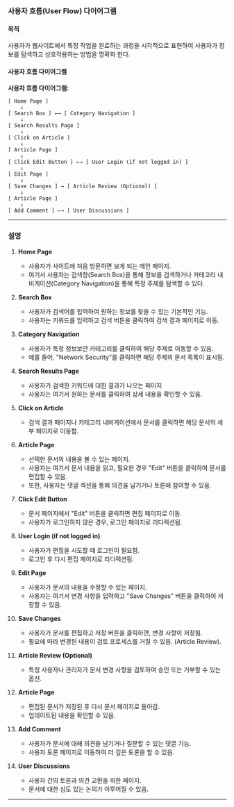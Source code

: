 ### 사용자 흐름(User Flow) 다이어그램

#### 목적
사용자가 웹사이트에서 특정 작업을 완료하는 과정을 시각적으로 표현하여 사용자가 정보를 탐색하고 상호작용하는 방법을 명확화 한다.

#### 사용자 흐름 다이어그램

**사용자 흐름 다이어그램:**
```
[ Home Page ]
    ↓
[ Search Box ] ←→ [ Category Navigation ]
    ↓
[ Search Results Page ]
    ↓
[ Click on Article ]
    ↓
[ Article Page ]
    ↓
[ Click Edit Button ] ←→ [ User Login (if not logged in) ]
    ↓
[ Edit Page ]
    ↓
[ Save Changes ] → [ Article Review (Optional) ]
    ↓
[ Article Page ]
    ↓
[ Add Comment ] ←→ [ User Discussions ]
```

---

### 설명

1. **Home Page**
   - 사용자가 사이트에 처음 방문하면 보게 되는 메인 페이지.
   - 여기서 사용자는 검색창(Search Box)을 통해 정보를 검색하거나 카테고리 내비게이션(Category Navigation)을 통해 특정 주제를 탐색할 수 있다.

2. **Search Box**
   - 사용자가 검색어를 입력하여 원하는 정보를 찾을 수 있는 기본적인 기능.
   - 사용자는 키워드를 입력하고 검색 버튼을 클릭하여 검색 결과 페이지로 이동.

3. **Category Navigation**
   - 사용자가 특정 정보보안 카테고리를 클릭하여 해당 주제로 이동할 수 있음.
   - 예를 들어, "Network Security"를 클릭하면 해당 주제의 문서 목록이 표시됨.

4. **Search Results Page**
   - 사용자가 검색한 키워드에 대한 결과가 나오는 페이지
   - 사용자는 여기서 원하는 문서를 클릭하여 상세 내용을 확인할 수 있음.

5. **Click on Article**
   - 검색 결과 페이지나 카테고리 내비게이션에서 문서를 클릭하면 해당 문서의 세부 페이지로 이동함.

6. **Article Page**
   - 선택한 문서의 내용을 볼 수 있는 페이지.
   - 사용자는 여기서 문서 내용을 읽고, 필요한 경우 "Edit" 버튼을 클릭하여 문서를 편집할 수 있음.
   - 또한, 사용자는 댓글 섹션을 통해 의견을 남기거나 토론에 참여할 수 있음.

7. **Click Edit Button**
   - 문서 페이지에서 "Edit" 버튼을 클릭하면 편집 페이지로 이동.
   - 사용자가 로그인하지 않은 경우, 로그인 페이지로 리디렉션됨.

8. **User Login (if not logged in)**
   - 사용자가 편집을 시도할 때 로그인이 필요함.
   - 로그인 후 다시 편집 페이지로 리디렉션됨.

9. **Edit Page**
   - 사용자가 문서의 내용을 수정할 수 있는 페이지.
   - 사용자는 여기서 변경 사항을 입력하고 "Save Changes" 버튼을 클릭하여 저장할 수 있음.

10. **Save Changes**
    - 사용자가 문서를 편집하고 저장 버튼을 클릭하면, 변경 사항이 저장됨.
    - 필요에 따라 변경된 내용이 검토 프로세스를 거칠 수 있음. (Article Review).

11. **Article Review (Optional)**
    - 특정 사용자나 관리자가 문서 변경 사항을 검토하여 승인 또는 거부할 수 있는 옵션.

12. **Article Page**
    - 편집된 문서가 저장된 후 다시 문서 페이지로 돌아감.
    - 업데이트된 내용을 확인할 수 있음.

13. **Add Comment**
    - 사용자가 문서에 대해 의견을 남기거나 질문할 수 있는 댓글 기능.
    - 사용자 토론 페이지로 이동하여 더 깊은 토론을 할 수 있음.

14. **User Discussions**
    - 사용자 간의 토론과 의견 교환을 위한 페이지.
    - 문서에 대한 심도 있는 논의가 이루어질 수 있음.

---
